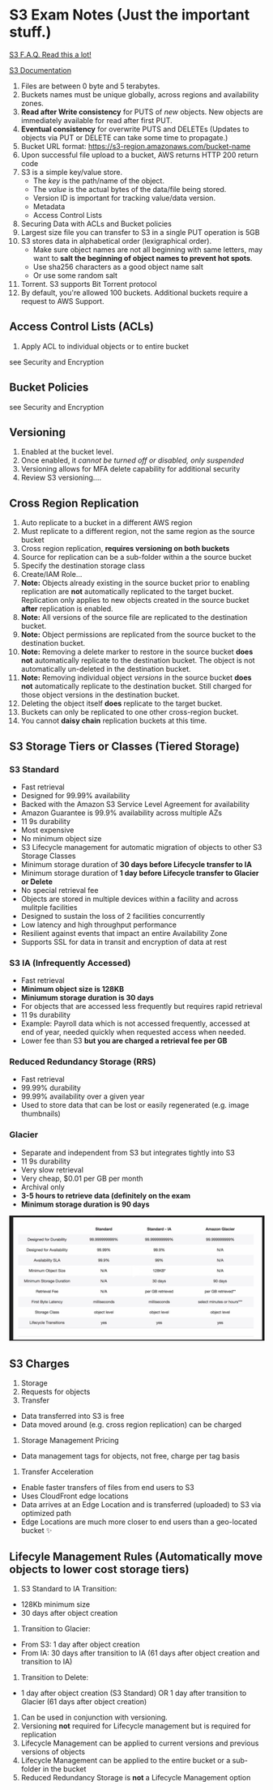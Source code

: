 # S3 Exam Notes (Just the important stuff.)

[S3 F.A.Q. Read this a lot!](https://aws.amazon.com/s3/faqs/)

[S3 Documentation](http://docs.aws.amazon.com/AmazonS3/latest/dev/Welcome.html)


1. Files are between 0 byte and 5 terabytes.
1. Buckets names must be unique globally, across regions and availability zones.
1. **Read after Write consistency** for PUTS of *new* objects.  New objects are
immediately available for read after first PUT.  
1. **Eventual consistency** for overwrite PUTS and DELETEs (Updates to objects via PUT
or DELETE can take some time to propagate.)
1. Bucket URL format: https://s3-region.amazonaws.com/bucket-name
1. Upon successful file upload to a bucket, AWS returns HTTP 200 return code
1. S3 is a simple key/value store.  
    * The *key* is the path/name of the object.
    * The *value* is the actual bytes of the data/file being stored.
    * Version ID is important for tracking value/data version.  
    * Metadata
    * Access Control Lists
1. Securing Data with ACLs and Bucket policies
1. Largest size file you can transfer to S3 in a single PUT operation is 5GB
1. S3 stores data in alphabetical order (lexigraphical order).
    + Make sure object names are not all beginning with same letters, may want to
 **salt the beginning of object names to prevent hot spots**.
    + Use sha256 characters as a good object name salt
    + Or use some random salt
1. Torrent.  S3 supports Bit Torrent protocol
1. By default, you're allowed 100 buckets.   Additional buckets require a request to AWS Support.


## Access Control Lists (ACLs)

1. Apply ACL to individual objects or to entire bucket

see Security and Encryption

## Bucket Policies

see Security and Encryption

## Versioning

1. Enabled at the bucket level.
2. Once enabled, it *cannot be turned off or disabled, only suspended*
3. Versioning allows for MFA delete capability for additional security
4. Review S3 versioning....

## Cross Region Replication

1. Auto replicate to a bucket in a different AWS region
1. Must replicate to a different region, not the same region as the source bucket
1. Cross region replication, **requires versioning on both buckets**
1. Source for replication can be a sub-folder within a the source bucket
1. Specify the destination storage class
1. Create/IAM Role... 
1. **Note:** Objects already existing in the source bucket prior to enabling replication are **not** 
automatically replicated to the target bucket.  Replication only applies to new objects created 
in the source bucket **after** replication is enabled.
1. **Note:** All versions of the source file are replicated to the destination bucket.
1. **Note:** Object permissions are replicated from the source bucket to the destination bucket.
1. **Note:** Removing a delete marker to restore in the source bucket **does not** automatically 
replicate to the destination bucket.  The object is not automatically un-deleted in the destination 
bucket.
1. **Note:** Removing individual object *versions* in the source bucket **does not** automatically 
replicate to the destination bucket.  Still charged for those object versions in the destination bucket.
1. Deleting the object itself **does** replicate to the target bucket.
1. Buckets can only be replicated to one other cross-region bucket.
1. You cannot **daisy chain** replication buckets at this time.

## S3 Storage Tiers or Classes (Tiered Storage)
  ### S3 Standard
  * Fast retrieval
  * Designed for 99.99% availability
  * Backed with the Amazon S3 Service Level Agreement for availability
  * Amazon Guarantee is 99.9% availability across multiple AZs
  * 11 9s durability
  * Most expensive
  * No minimum object size
  * S3 Lifecycle management for automatic migration of objects to other S3 Storage Classes  
  * Minimum storage duration of **30 days before Lifecycle transfer to IA**
  * Minimum storage duration of **1 day before Lifecycle transfer to Glacier or Delete**
  * No special retrieval fee
  * Objects are stored in multiple devices within a facility and across mulitple facilities
  * Designed to sustain the loss of 2 facilities concurrently
  * Low latency and high throughput performance
  * Resilient against events that impact an entire Availability Zone
  * Supports SSL for data in transit and encryption of data at rest
  


  ### S3 IA (Infrequently Accessed)
  * Fast retrieval
  * **Minimum object size is 128KB**
  * **Miniumum storage duration is 30 days**
  * For objects that are accessed less frequently but requires rapid retrieval
  * 11 9s durability
  * Example:  Payroll data which is not accessed frequently, accessed at end of year, 
    needed quickly when requested access when needed.
  * Lower fee than S3 **but you are charged a retrieval fee per GB**
  ### Reduced Redundancy Storage (RRS)
  * Fast retrieval
  * 99.99% durability
  * 99.99% availability over a given year
  * Used to store data that can be lost or easily regenerated (e.g. image
thumbnails)
  ### Glacier
  * Separate and independent from S3 but integrates tightly into S3
  * 11 9s durability
  * Very slow retrieval
  * Very cheap, $0.01 per GB per month
  * Archival only
  * **3-5 hours to retrieve data (definitely on the exam**
  * **Minimum storage duration is 90 days**

![Storage Tiers](https://github.com/MathewT/aws-certified-solutions-architect-associate-2020/blob/master/S3/s3-tiers.JPG)

## S3 Charges
1. Storage
1. Requests for objects
1. Transfer
  + Data transferred into S3 is free
  + Data moved around (e.g. cross region replication) can be charged
1. Storage Management Pricing
  + Data management tags for objects, not free, charge per tag basis
1. Transfer Acceleration
  + Enable faster transfers of files from end users to S3
  + Uses CloudFront edge locations
  + Data arrives at an Edge Location and is transferred (uploaded) to S3 via optimized path
  + Edge Locations are much more closer to end users than a geo-located bucket :sparkles:
  

## Lifecyle Management Rules (Automatically move objects to lower cost storage tiers)

1. S3 Standard to IA Transition:
  * 128Kb minimum size
  * 30 days after object creation
1. Transition to Glacier:
  * From S3: 1 day after object creation
  * From IA: 30 days after transition to IA (61 days after object creation and transition to IA)
1. Transition to Delete:
  * 1 day after object creation (S3 Standard) OR 1 day after transition to Glacier (61 days after
    object creation)
1. Can be used in conjunction with versioning.
1. Versioning **not** required for Lifecycle management but is required for replication
1. Lifecycle Management can be applied to current versions and previous versions of objects
1. Lifecycle Management can be applied to the entire bucket or a sub-folder in the bucket
1. Reduced Redundancy Storage is **not** a Lifecycle Management option
